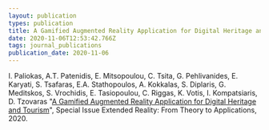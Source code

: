 ```yaml
---
layout: publication
types: publication
title: A Gamified Augmented Reality Application for Digital Heritage and Tourism
date: 2020-11-06T12:53:42.766Z
tags: journal_publications
publication_date: 2020-11-06
---
```

I. Paliokas, A.T. Patenidis, E. Mitsopoulou, C. Tsita, G. Pehlivanides, E. Karyati, S. Tsafaras, E.A. Stathopoulos, A. Kokkalas, S. Diplaris, G. Meditskos, S. Vrochidis, E. Tasiopoulou, C. Riggas, K. Votis, I. Kompatsiaris, D. Tzovaras "[A Gamified Augmented Reality Application for Digital Heritage and Tourism](https://www.mdpi.com/2076-3417/10/21/7868/htm)", Special Issue Extended Reality: From Theory to Applications, 2020.